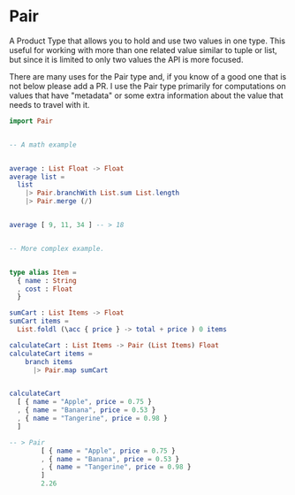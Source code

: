 # Pair

A Product Type that allows you to hold and use two values in one type. This useful for working with more than one related value similar to tuple or list, but since it is limited to only two values the API is more focused.

There are many uses for the Pair type and, if you know of a good one that is not below please add a PR. I use the Pair type primarily for computations on values that have "metadata" or some extra information about the value that needs to travel with it.

```elm
import Pair


-- A math example


average : List Float -> Float
average list =
  list
    |> Pair.branchWith List.sum List.length
    |> Pair.merge (/)


average [ 9, 11, 34 ] -- > 18


-- More complex example.


type alias Item =
  { name : String
  , cost : Float
  }

sumCart : List Items -> Float
sumCart items =
  List.foldl (\acc { price } -> total + price ) 0 items

calculateCart : List Items -> Pair (List Items) Float
calculateCart items =
    branch items
      |> Pair.map sumCart


calculateCart
  [ { name = "Apple", price = 0.75 }
  , { name = "Banana", price = 0.53 }
  , { name = "Tangerine", price = 0.98 }
  ]

-- > Pair
        [ { name = "Apple", price = 0.75 }
        , { name = "Banana", price = 0.53 }
        , { name = "Tangerine", price = 0.98 }
        ]
        2.26

```

